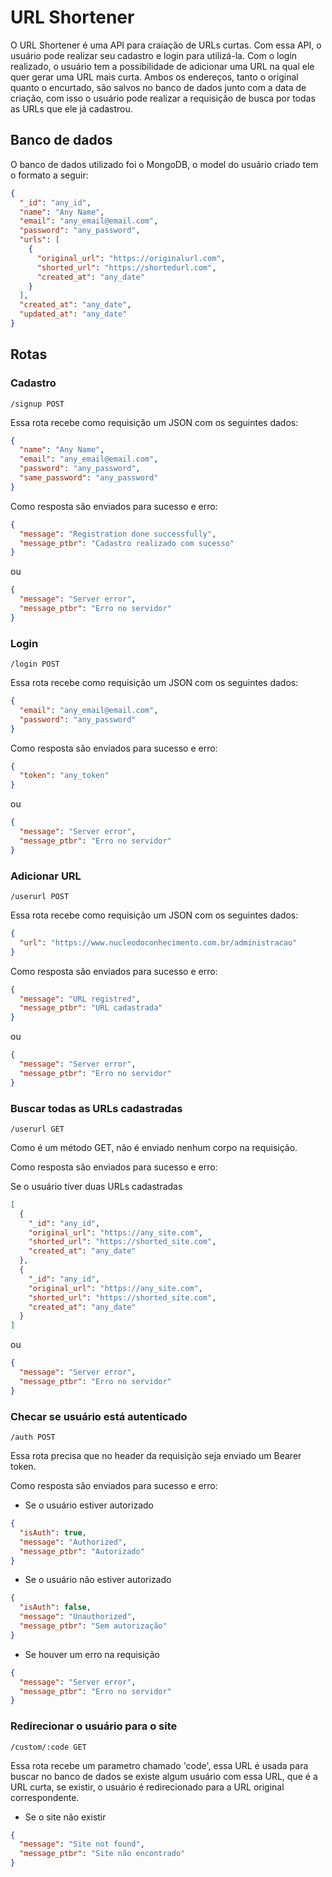 # URL Shortener

O URL Shortener é uma API para craiação de URLs curtas. Com essa API, o usuário pode realizar seu cadastro e login para utilizá-la. Com o login realizado, o usuário tem a possibilidade de adicionar uma URL na qual ele quer gerar uma URL mais curta. Ambos os endereços, tanto o original quanto o encurtado, são salvos no banco de dados junto com a data de criação, com isso o usuário pode realizar a requisição de busca por todas as URLs que ele já cadastrou.

## Banco de dados

O banco de dados utilizado foi o MongoDB, o model do usuário criado tem o formato a seguir:

```json
{
  "_id": "any_id",
  "name": "Any Name",
  "email": "any_email@email.com",
  "password": "any_password",
  "urls": [
    {
      "original_url": "https://originalurl.com",
      "shorted_url": "https://shortedurl.com",
      "created_at": "any_date"
    }
  ],
  "created_at": "any_date",
  "updated_at": "any_date"
}
```

## Rotas

### Cadastro

```shell
/signup POST
```

Essa rota recebe como requisição um JSON com os seguintes dados:

```json
{
  "name": "Any Name",
  "email": "any_email@email.com",
  "password": "any_password",
  "same_password": "any_password"
}
```
Como resposta são enviados para sucesso e erro:

```json
{
  "message": "Registration done successfully",
  "message_ptbr": "Cadastro realizado com sucesso"
}
```

ou

```json
{ 
  "message": "Server error",
  "message_ptbr": "Erro no servidor"
}
```

### Login

```shell
/login POST
```

Essa rota recebe como requisição um JSON com os seguintes dados:

```json
{
  "email": "any_email@email.com",
  "password": "any_password"
}
```
Como resposta são enviados para sucesso e erro:

```json
{
  "token": "any_token"
}
```

ou

```json
{ 
  "message": "Server error",
  "message_ptbr": "Erro no servidor"
}
```

### Adicionar URL

```shell
/userurl POST
```

Essa rota recebe como requisição um JSON com os seguintes dados:

```json
{
  "url": "https://www.nucleodoconhecimento.com.br/administracao"
}
```
Como resposta são enviados para sucesso e erro:

```json
{
  "message": "URL registred",
  "message_ptbr": "URL cadastrada"
}
```

ou

```json
{ 
  "message": "Server error",
  "message_ptbr": "Erro no servidor"
}
```

### Buscar todas as URLs cadastradas

```shell
/userurl GET
```

Como é um método GET, não é enviado nenhum corpo na requisição.

Como resposta são enviados para sucesso e erro:

Se o usuário tiver duas URLs cadastradas

```json
[
  {
    "_id": "any_id",
    "original_url": "https://any_site.com",
    "shorted_url": "https://shorted_site.com",
    "created_at": "any_date"
  },
  {
    "_id": "any_id",
    "original_url": "https://any_site.com",
    "shorted_url": "https://shorted_site.com",
    "created_at": "any_date"
  }
]
```

ou

```json
{ 
  "message": "Server error",
  "message_ptbr": "Erro no servidor"
}
```

### Checar se usuário está autenticado

```shell
/auth POST
```

Essa rota precisa que no header da requisição seja enviado um Bearer token.

Como resposta são enviados para sucesso e erro:

- Se o usuário estiver autorizado

```json
{
  "isAuth": true,
  "message": "Authorized",
  "message_ptbr": "Autorizado"
}
```

- Se o usuário não estiver autorizado

```json
{
  "isAuth": false,
  "message": "Unauthorized",
  "message_ptbr": "Sem autorização"
}
```

- Se houver um erro na requisição

```json
{ 
  "message": "Server error",
  "message_ptbr": "Erro no servidor"
}
```

### Redirecionar o usuário para o site

```shell
/custom/:code GET
```

Essa rota recebe um parametro chamado 'code', essa URL é usada para buscar no banco de dados se existe algum usuário com essa URL, que é a URL curta, se existir, o usuário é redirecionado para a URL original correspondente.

- Se o site não existir

```json
{ 
  "message": "Site not found",
  "message_ptbr": "Site não encontrado"
}
```
